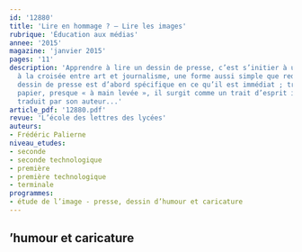 ```yaml
---
id: '12880'
title: 'Lire en hommage ? – Lire les images'
rubrique: 'Éducation aux médias'
annee: '2015'
magazine: 'janvier 2015'
pages: '11'
description: 'Apprendre à lire un dessin de presse, c’est s’initier à une forme d’expression
  à la croisée entre art et journalisme, une forme aussi simple que redoutable. Le
  dessin de presse est d’abord spécifique en ce qu’il est immédiat ; trait sur le
  papier, presque « à main levée », il surgit comme un trait d’esprit immédiatement
  traduit par son auteur...'
article_pdf: '12880.pdf'
revue: 'L’école des lettres des lycées'
auteurs:
- Frédéric Palierne
niveau_etudes:
- seconde
- seconde technologique
- première
- première technologique
- terminale
programmes:
- étude de l’image - presse, dessin d’humour et caricature
---
```

’humour et caricature
---
